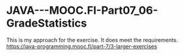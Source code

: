 # JAVA---MOOC.FI-Part07_06-GradeStatistics
This is my approach for the exercise. It does meet the requirements.
https://java-programming.mooc.fi/part-7/3-larger-exercises
